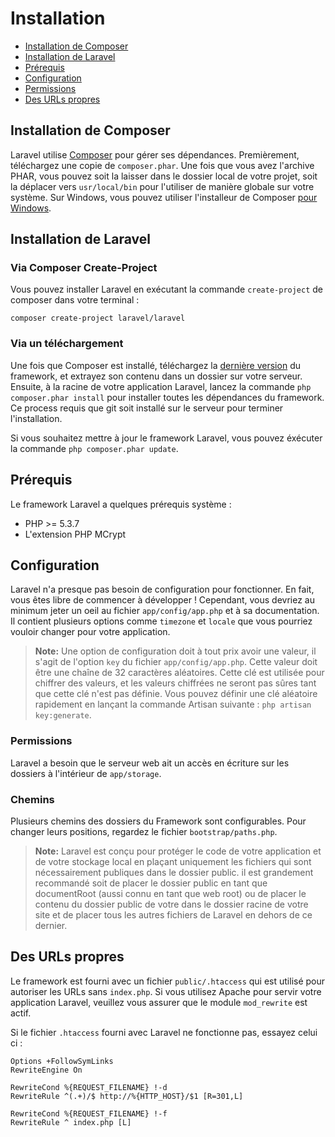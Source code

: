 # Installation

- [Installation de Composer](#install-composer)
- [Installation de Laravel](#install-laravel)
- [Prérequis](#server-requirements)
- [Configuration](#configuration)
- [Permissions](#permissions)
- [Des URLs propres](#pretty-urls)

<a name="install-composer"></a>
## Installation de Composer

Laravel utilise [Composer](http://getcomposer.org) pour gérer ses dépendances. Premièrement, téléchargez une copie de `composer.phar`. Une fois que vous avez l'archive PHAR, vous pouvez soit la laisser dans le dossier local de votre projet, soit la déplacer vers `usr/local/bin` pour l'utiliser de manière globale sur votre système. Sur Windows, vous pouvez utiliser l'installeur de Composer [pour Windows](https://getcomposer.org/Composer-Setup.exe).

<a name="install-laravel"></a>
## Installation de Laravel

### Via Composer Create-Project

Vous pouvez installer Laravel en exécutant la commande `create-project` de composer dans votre terminal :

    composer create-project laravel/laravel

### Via un téléchargement

Une fois que Composer est installé, téléchargez la [dernière version](https://github.com/laravel/laravel/archive/master.zip) du framework, et extrayez son contenu dans un dossier sur votre serveur. Ensuite, à la racine de votre application Laravel, lancez la commande `php composer.phar install` pour installer toutes les dépendances du framework. Ce process requis que git soit installé sur le serveur pour terminer l'installation.

Si vous souhaitez mettre à jour le framework Laravel, vous pouvez éxécuter la commande `php composer.phar update`.

<a name="server-requirements"></a>
## Prérequis

Le framework Laravel a quelques prérequis système :

- PHP >= 5.3.7
- L'extension PHP MCrypt

<a name="configuration"></a>
## Configuration

Laravel n'a presque pas besoin de configuration pour fonctionner. En fait, vous êtes libre de commencer à développer ! Cependant, vous devriez au minimum jeter un oeil au fichier `app/config/app.php` et à sa documentation. Il contient plusieurs options comme `timezone` et `locale` que vous pourriez vouloir changer pour votre application.

> **Note:** Une option de configuration doit à tout prix avoir une valeur, il s'agit de l'option `key` du fichier `app/config/app.php`. Cette valeur doit être une chaîne de 32 caractères aléatoires. Cette clé est utilisée pour chiffrer des valeurs, et les valeurs chiffrées ne seront pas sûres tant que cette clé n'est pas définie. Vous pouvez définir une clé aléatoire rapidement en lançant la commande Artisan suivante : `php artisan key:generate`.

<a name="permissions"></a>
### Permissions
Laravel a besoin que le serveur web ait un accès en écriture sur les dossiers à l'intérieur de `app/storage`.

<a name="paths"></a>
### Chemins

Plusieurs chemins des dossiers du Framework sont configurables. Pour changer leurs positions, regardez le fichier `bootstrap/paths.php`.

> **Note:** Laravel est conçu pour protéger le code de votre application et de votre stockage local en plaçant uniquement les fichiers qui sont nécessairement publiques dans le dossier public. il est grandement recommandé soit de placer le dossier public en tant que documentRoot (aussi connu en tant que web root) ou de placer le contenu du dossier public de votre dans le dossier racine de votre site et de placer tous les autres fichiers de Laravel en dehors de ce dernier.

<a name="pretty-urls"></a>
## Des URLs propres

Le framework est fourni avec un fichier `public/.htaccess` qui est utilisé pour autoriser les URLs sans `index.php`. Si vous utilisez Apache pour servir votre application Laravel, veuillez vous assurer que le module `mod_rewrite` est actif.

Si le fichier `.htaccess` fourni avec Laravel ne fonctionne pas, essayez celui ci :

    Options +FollowSymLinks
    RewriteEngine On

    RewriteCond %{REQUEST_FILENAME} !-d
    RewriteRule ^(.+)/$ http://%{HTTP_HOST}/$1 [R=301,L]

    RewriteCond %{REQUEST_FILENAME} !-f
    RewriteRule ^ index.php [L]
